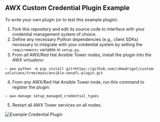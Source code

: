 AWX Custom Credential Plugin Example
---

To write your own plugin (or to test this example plugin):

1.  Fork this repository and edit its source code to interface with your credential management system of choice.
2.  Define any necessary Python dependencies (e.g., client SDKs) necessary to integrate with your credential system by setting the `requirements` variable in `setup.py`.
3.  From *all* AWX/Red Hat Ansible Tower nodes, install the plugin into the AWX virtualenv:

```shell
~ awx-python -m pip install git+https://github.com/cdmadrigal/custom-solutions/tree/main/ansible-venafi-plugin.git
```

4.  From *any* AWX/Red Hat Ansible Tower node, run this command to register the plugin:

```shell
~ awx-manage setup_managed_credential_types
```

5.  Restart all AWX Tower services on all nodes.

![Example Credential Plugin](https://user-images.githubusercontent.com/214912/79345288-ebbc4a80-7efe-11ea-884e-58635b2d4600.gif)

